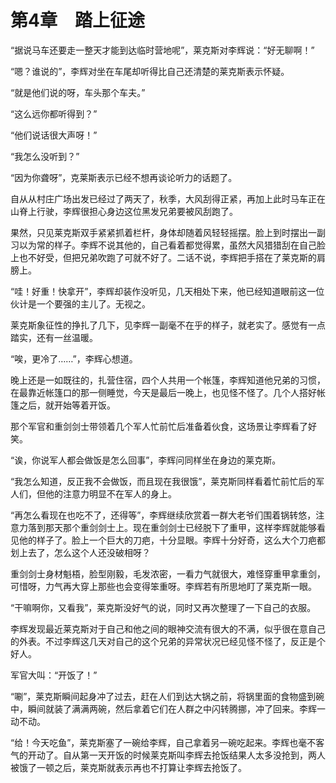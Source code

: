 # 第4章　踏上征途

“据说马车还要走一整天才能到达临时营地呢”，莱克斯对李辉说：“好无聊啊！”

“嗯？谁说的”，李辉对坐在车尾却听得比自己还清楚的莱克斯表示怀疑。

“就是他们说的呀，车头那个车夫。”

“这么远你都听得到？”

“他们说话很大声呀！”

“我怎么没听到？”

“因为你聋呀”，克莱斯表示已经不想再谈论听力的话题了。

自从从村庄广场出发已经过了两天了，秋季，大风刮得正紧，再加上此时马车正在山脊上行驶，李辉很担心身边这位黑发兄弟要被风刮跑了。

果然，只见莱克斯双手紧紧抓着栏杆，身体却随着风轻轻摇摆。脸上到时摆出一副习以为常的样子。李辉不说其他的，自己看着都觉得累，虽然大风猎猎刮在自己脸上也不好受，但把兄弟吹跑了可就不好了。二话不说，李辉把手搭在了莱克斯的肩膀上。

“哇！好重！快拿开”，李辉却装作没听见，几天相处下来，他已经知道眼前这一位伙计是一个要强的主儿了。无视之。

莱克斯象征性的挣扎了几下，见李辉一副毫不在乎的样子，就老实了。感觉有一点踏实，还有一丝温暖。

“唉，更冷了……”，李辉心想道。

晚上还是一如既往的，扎营住宿，四个人共用一个帐篷，李辉知道他兄弟的习惯，在最靠近帐篷口的那一侧睡觉，今天是最后一晚上，也见怪不怪了。几个人搭好帐篷之后，就开始等着开饭。

那个军官和重剑剑士带领着几个军人忙前忙后准备着伙食，这场景让李辉看了好笑。

“诶，你说军人都会做饭是怎么回事”，李辉问同样坐在身边的莱克斯。

“我怎么知道，反正我不会做饭，而且现在我很饿”，莱克斯同样看着忙前忙后的军人们，但他的注意力明显不在军人的身上。

“再怎么看现在也吃不了，还得等”，李辉继续欣赏着一群大老爷们围着锅转悠，注意力落到那天那个重剑剑士上。现在重剑剑士已经脱下了重甲，这样李辉就能够看见他的样子了。脸上一个巨大的刀疤，十分显眼。李辉十分好奇，这么大个刀疤都划上去了，怎么这个人还没破相呀？

重剑剑士身材魁梧，脸型刚毅，毛发浓密，一看力气就很大，难怪穿重甲拿重剑，可惜呀，力气再大穿上那些也会变得笨重呀。李辉若有所思地盯了莱克斯一眼。

“干嘛啊你，又看我”，莱克斯没好气的说，同时又再次整理了一下自己的衣服。

李辉发现最近莱克斯对于自己和他之间的眼神交流有很大的不满，似乎很在意自己的外表。不过李辉这几天对自己的这个兄弟的异常状况已经见怪不怪了，反正是个好人。

军官大叫：“开饭了！”

“唰”，莱克斯瞬间起身冲了过去，赶在人们到达大锅之前，将锅里面的食物盛到碗中，瞬间就装了满满两碗，然后拿着它们在人群之中闪转腾挪，冲了回来。李辉一动不动。

“给！今天吃鱼”，莱克斯塞了一碗给李辉，自己拿着另一碗吃起来。李辉也毫不客气的开动了。自从第一天开饭的时候莱克斯叫李辉去抢饭结果人太多没抢到，两人被饿了一顿之后，莱克斯就表示再也不打算让李辉去抢饭了。


